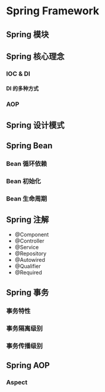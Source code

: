 # Spring Framework

## Spring 模块

## Spring 核心理念

### IOC & DI

#### DI 的多种方式

### AOP

## Spring 设计模式

## Spring Bean

### Bean 循环依赖

### Bean 初始化

### Bean 生命周期

## Spring 注解

- @Component
- @Controller
- @Service
- @Repository
- @Autowired
- @Qualifier
- @Required

## Spring 事务

### 事务特性

### 事务隔离级别

### 事务传播级别

## Spring AOP

### Aspect